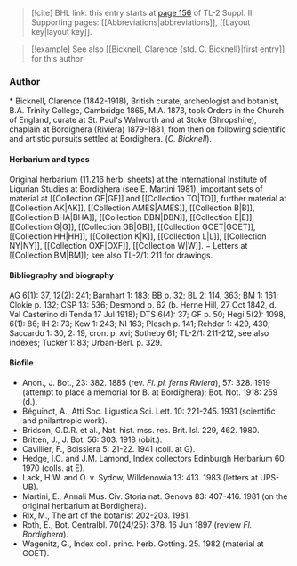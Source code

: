 > [!cite] BHL link: this entry starts at [page 156](https://www.biodiversitylibrary.org/item/103859#page/166/mode/1up) of TL-2 Suppl. II.
> Supporting pages: [[Abbreviations|abbreviations]], [[Layout key|layout key]].

> [!example] See also [[Bicknell, Clarence {std. C. Bicknell}|first entry]] for this author

### Author

\* Bicknell, Clarence (1842-1918), British curate, archeologist and botanist, B.A. Trinity College, Cambridge 1865, M.A. 1873, took Orders in the Church of England, curate at St. Paul's Walworth and at Stoke (Shropshire), chaplain at Bordighera (Riviera) 1879-1881, from then on following scientific and artistic pursuits settled at Bordighera. (*C. Bicknell*).

#### Herbarium and types

Original herbarium (11.216 herb. sheets) at the International Institute of Ligurian Studies at Bordighera (see E. Martini 1981), important sets of material at [[Collection GE|GE]] and [[Collection TO|TO]], further material at [[Collection AK|AK]], [[Collection AMES|AMES]], [[Collection B|B]], [[Collection BHA|BHA]], [[Collection DBN|DBN]], [[Collection E|E]], [[Collection G|G]], [[Collection GB|GB]], [[Collection GOET|GOET]], [[Collection HH|HH]], [[Collection K|K]], [[Collection L|L]], [[Collection NY|NY]], [[Collection OXF|OXF]], [[Collection W|W]]. − Letters at [[Collection BM|BM]]; see also TL-2/1: 211 for drawings.

#### Bibliography and biography

AG 6(1): 37, 12(2): 241; Barnhart 1: 183; BB p. 32; BL 2: 114, 363; BM 1: 161; Clokie p. 132; CSP 13: 536; Desmond p. 62 (b. Herne Hill, 27 Oct 1842, d. Val Casterino di Tenda 17 Jul 1918); DTS 6(4): 37; GF p. 50; Hegi 5(2): 1098, 6(1): 86; IH 2: 73; Kew 1: 243; NI 163; Plesch p. 141; Rehder 1: 429, 430; Saccardo 1: 30, 2: 19, cron. p. xvi; Sotheby 61; TL-2/1: 211-212, see also indexes; Tucker 1: 83; Urban-Berl. p. 329.

#### Biofile

- Anon., J. Bot., 23: 382. 1885 (rev. *Fl. pl. ferns Riviera*), 57: 328. 1919 (attempt to place a memorial for B. at Bordighera); Bot. Not. 1918: 259 (d.).
- Béguinot, A., Atti Soc. Ligustica Sci. Lett. 10: 221-245. 1931 (scientific and philantropic work).
- Bridson, G.D.R. et al., Nat. hist. mss. res. Brit. Isl. 229, 462. 1980.
- Britten, J., J. Bot. 56: 303. 1918 (obit.).
- Cavillier, F., Boissiera 5: 21-22. 1941 (coll. at G).
- Hedge, I.C. and J.M. Lamond, Index collectors Edinburgh Herbarium 60. 1970 (colls. at E).
- Lack, H.W. and O. v. Sydow, Willdenowia 13: 413. 1983 (letters at UPS-UB).
- Martini, E., Annali Mus. Civ. Storia nat. Genova 83: 407-416. 1981 (on the original herbarium at Bordighera).
- Rix, M., The art of the botanist 202-203. 1981.
- Roth, E., Bot. Centralbl. 70(24/25): 378. 16 Jun 1897 (review *Fl. Bordighera*).
- Wagenitz, G., Index coll. princ. herb. Gotting. 25. 1982 (material at GOET).

